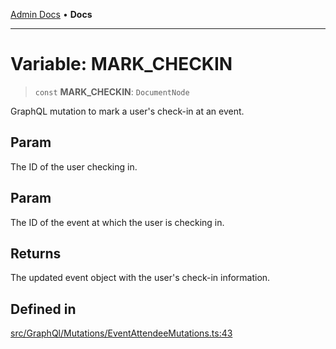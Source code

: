 [Admin Docs](/) • **Docs**

***

# Variable: MARK\_CHECKIN

> `const` **MARK\_CHECKIN**: `DocumentNode`

GraphQL mutation to mark a user's check-in at an event.

## Param

The ID of the user checking in.

## Param

The ID of the event at which the user is checking in.

## Returns

The updated event object with the user's check-in information.

## Defined in

[src/GraphQl/Mutations/EventAttendeeMutations.ts:43](https://github.com/PalisadoesFoundation/talawa-admin/blob/main/src/GraphQl/Mutations/EventAttendeeMutations.ts#L43)
